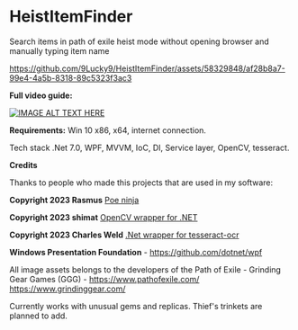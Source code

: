 # HeistItemFinder
Search items in path of exile heist mode without opening browser and manually typing item name

https://github.com/9Lucky9/HeistItemFinder/assets/58329848/af28b8a7-99e4-4a5b-8318-89c5323f3ac3

**Full video guide:**

[![IMAGE ALT TEXT HERE](https://img.youtube.com/vi/Vco8npopcOk/0.jpg)](https://www.youtube.com/watch?v=Vco8npopcOk)


**Requirements:**
Win 10 x86, x64, internet connection.

Tech stack
.Net 7.0, WPF, MVVM, IoC, DI, Service layer, OpenCV, tesseract.

**Credits** 

Thanks to people who made this projects that are used in my software:

**Copyright 2023 Rasmus**
[Poe ninja](https://poe.ninja/)

**Copyright 2023 shimat**
[OpenCV wrapper for .NET](https://github.com/shimat/opencvsharp)

**Copyright 2023 Charles Weld**
[.Net wrapper for tesseract-ocr](https://github.com/charlesw/tesseract)

**Windows Presentation Foundation** - https://github.com/dotnet/wpf

All image assets belongs to the developers of the Path of Exile - Grinding Gear Games (GGG) - https://www.pathofexile.com/ https://www.grindinggear.com/

Currently works with unusual gems and replicas. Thief's trinkets are planned to add.
